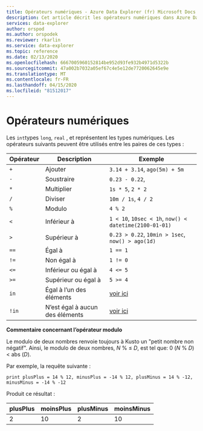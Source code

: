 ```yaml
---
title: Opérateurs numériques - Azure Data Explorer (fr) Microsoft Docs
description: Cet article décrit les opérateurs numériques dans Azure Data Explorer.
services: data-explorer
author: orspod
ms.author: orspodek
ms.reviewer: rkarlin
ms.service: data-explorer
ms.topic: reference
ms.date: 02/13/2020
ms.openlocfilehash: 6667005960152814be952d93fe932b4971d5322b
ms.sourcegitcommit: 47a002b7032a05ef67c4e5e12de7720062645e9e
ms.translationtype: MT
ms.contentlocale: fr-FR
ms.lasthandoff: 04/15/2020
ms.locfileid: "81512017"
---
```

# <a name="numerical-operators"></a>Opérateurs numériques

Les `int`types `long`, `real` , et représentent les types numériques.
Les opérateurs suivants peuvent être utilisés entre les paires de ces types :

Opérateur       |Description                         |Exemple
---------------|------------------------------------|-----------------------
`+`            |Ajouter                                 |`3.14 + 3.14`, `ago(5m) + 5m`
`-`            |Soustraire                            |`0.23 - 0.22`,
`*`            |Multiplier                            |`1s * 5`, `2 * 2`
`/`            |Diviser                              |`10m / 1s`, `4 / 2`
`%`            |Modulo                              |`4 % 2`
`<`            |Inférieur à                                |`1 < 10`, `10sec < 1h`, `now() < datetime(2100-01-01)`
`>`            |Supérieur à                             |`0.23 > 0.22`, `10min > 1sec`, `now() > ago(1d)`
`==`           |Égal à                              |`1 == 1`
`!=`           |Non égal à                          |`1 != 0`
`<=`           |Inférieur ou égal à                       |`4 <= 5`
`>=`           |Supérieur ou égal à                    |`5 >= 4`
`in`           |Égal à l’un des éléments       |[voir ici](inoperator.md)
`!in`          |N’est égal à aucun des éléments   |[voir ici](inoperator.md)

**Commentaire concernant l’opérateur modulo**

Le modulo de deux nombres renvoie toujours à Kusto un "petit nombre non négatif".
Ainsi, le modulo de deux nombres, *N* %  &le; *D*, est tel que: 0 (*N* % *D*) &lt; abs (*D*).

Par exemple, la requête suivante :

```kusto
print plusPlus = 14 % 12, minusPlus = -14 % 12, plusMinus = 14 % -12, minusMinus = -14 % -12
```

Produit ce résultat :

|plusPlus  | moinsPlus  | plusMinus  | moinsMinus|
|----------|------------|------------|-----------|
|2         | 10         | 2          | 10        |